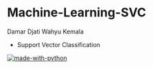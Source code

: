 # Machine-Learning-SVC <br/>
Damar Djati Wahyu Kemala <br/>
- Support Vector Classification <br/>

[![made-with-python](https://img.shields.io/badge/Made%20with-Python-1f425f.svg)](https://www.python.org/)
